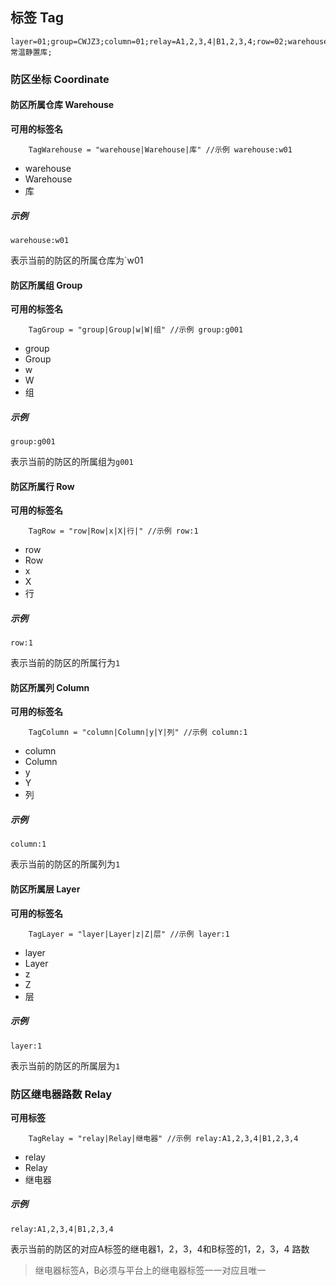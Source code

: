 ## 标签 Tag

```
layer=01;group=CWJZ3;column=01;relay=A1,2,3,4|B1,2,3,4;row=02;warehouse=常温静置库;
```

### 防区坐标 Coordinate

#### 防区所属仓库 Warehouse

**可用的标签名**

```
	TagWarehouse = "warehouse|Warehouse|库" //示例 warehouse:w01
```

- warehouse
- Warehouse
- 库

##### 示例

`warehouse:w01`

表示当前的防区的所属仓库为`w01

#### 防区所属组 Group

**可用的标签名**

```
	TagGroup = "group|Group|w|W|组" //示例 group:g001
```

- group
- Group
- w
- W
- 组

##### 示例

`group:g001`

表示当前的防区的所属组为`g001`

#### 防区所属行 Row

**可用的标签名**

```
	TagRow = "row|Row|x|X|行|" //示例 row:1
```

- row
- Row
- x
- X
- 行

##### 示例

`row:1`

表示当前的防区的所属行为`1`

#### 防区所属列 Column

**可用的标签名**

```
	TagColumn = "column|Column|y|Y|列" //示例 column:1
```

- column
- Column
- y
- Y
- 列

##### 示例

`column:1`

表示当前的防区的所属列为`1`

#### 防区所属层 Layer

**可用的标签名**

```
	TagLayer = "layer|Layer|z|Z|层" //示例 layer:1

```

- layer
- Layer
- z
- Z
- 层

##### 示例

`layer:1`

表示当前的防区的所属层为`1`

### 防区继电器路数 Relay

**可用标签**

```
	TagRelay = "relay|Relay|继电器" //示例 relay:A1,2,3,4|B1,2,3,4
```

- relay
- Relay
- 继电器

##### 示例

`relay:A1,2,3,4|B1,2,3,4`

表示当前的防区的对应A标签的继电器1，2，3，4和B标签的1，2，3，4 路数
> 继电器标签A，B必须与平台上的继电器标签一一对应且唯一